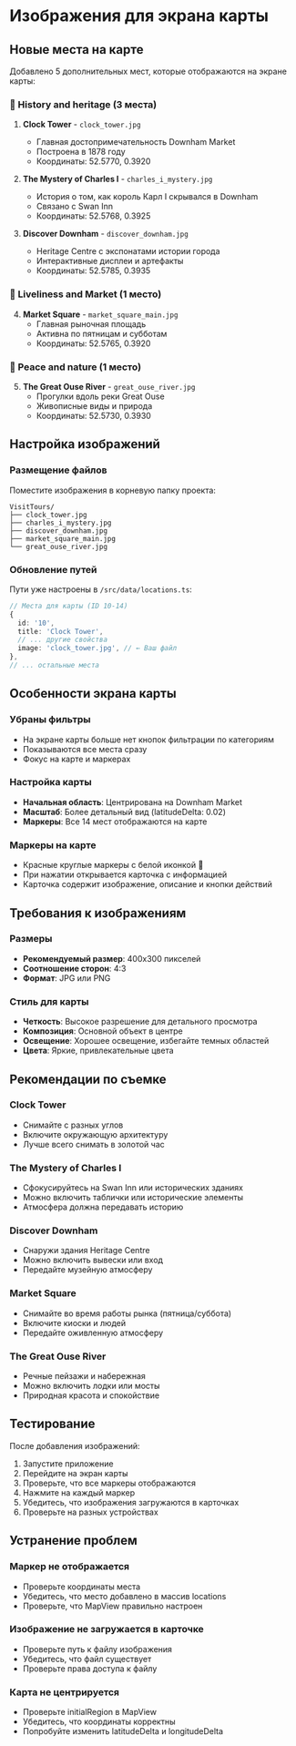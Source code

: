 # Изображения для экрана карты

## Новые места на карте

Добавлено 5 дополнительных мест, которые отображаются на экране карты:

### 🏰 History and heritage (3 места)
1. **Clock Tower** - `clock_tower.jpg`
   - Главная достопримечательность Downham Market
   - Построена в 1878 году
   - Координаты: 52.5770, 0.3920

2. **The Mystery of Charles I** - `charles_i_mystery.jpg`
   - История о том, как король Карл I скрывался в Downham
   - Связано с Swan Inn
   - Координаты: 52.5768, 0.3925

3. **Discover Downham** - `discover_downham.jpg`
   - Heritage Centre с экспонатами истории города
   - Интерактивные дисплеи и артефакты
   - Координаты: 52.5785, 0.3935

### 🎉 Liveliness and Market (1 место)
4. **Market Square** - `market_square_main.jpg`
   - Главная рыночная площадь
   - Активна по пятницам и субботам
   - Координаты: 52.5765, 0.3920

### 🌿 Peace and nature (1 место)
5. **The Great Ouse River** - `great_ouse_river.jpg`
   - Прогулки вдоль реки Great Ouse
   - Живописные виды и природа
   - Координаты: 52.5730, 0.3930

## Настройка изображений

### Размещение файлов
Поместите изображения в корневую папку проекта:

```
VisitTours/
├── clock_tower.jpg
├── charles_i_mystery.jpg
├── discover_downham.jpg
├── market_square_main.jpg
└── great_ouse_river.jpg
```

### Обновление путей
Пути уже настроены в `/src/data/locations.ts`:

```typescript
// Места для карты (ID 10-14)
{
  id: '10',
  title: 'Clock Tower',
  // ... другие свойства
  image: 'clock_tower.jpg', // ← Ваш файл
},
// ... остальные места
```

## Особенности экрана карты

### Убраны фильтры
- На экране карты больше нет кнопок фильтрации по категориям
- Показываются все места сразу
- Фокус на карте и маркерах

### Настройка карты
- **Начальная область**: Центрирована на Downham Market
- **Масштаб**: Более детальный вид (latitudeDelta: 0.02)
- **Маркеры**: Все 14 мест отображаются на карте

### Маркеры на карте
- Красные круглые маркеры с белой иконкой 📍
- При нажатии открывается карточка с информацией
- Карточка содержит изображение, описание и кнопки действий

## Требования к изображениям

### Размеры
- **Рекомендуемый размер**: 400x300 пикселей
- **Соотношение сторон**: 4:3
- **Формат**: JPG или PNG

### Стиль для карты
- **Четкость**: Высокое разрешение для детального просмотра
- **Композиция**: Основной объект в центре
- **Освещение**: Хорошее освещение, избегайте темных областей
- **Цвета**: Яркие, привлекательные цвета

## Рекомендации по съемке

### Clock Tower
- Снимайте с разных углов
- Включите окружающую архитектуру
- Лучше всего снимать в золотой час

### The Mystery of Charles I
- Сфокусируйтесь на Swan Inn или исторических зданиях
- Можно включить таблички или исторические элементы
- Атмосфера должна передавать историю

### Discover Downham
- Снаружи здания Heritage Centre
- Можно включить вывески или вход
- Передайте музейную атмосферу

### Market Square
- Снимайте во время работы рынка (пятница/суббота)
- Включите киоски и людей
- Передайте оживленную атмосферу

### The Great Ouse River
- Речные пейзажи и набережная
- Можно включить лодки или мосты
- Природная красота и спокойствие

## Тестирование

После добавления изображений:

1. Запустите приложение
2. Перейдите на экран карты
3. Проверьте, что все маркеры отображаются
4. Нажмите на каждый маркер
5. Убедитесь, что изображения загружаются в карточках
6. Проверьте на разных устройствах

## Устранение проблем

### Маркер не отображается
- Проверьте координаты места
- Убедитесь, что место добавлено в массив locations
- Проверьте, что MapView правильно настроен

### Изображение не загружается в карточке
- Проверьте путь к файлу изображения
- Убедитесь, что файл существует
- Проверьте права доступа к файлу

### Карта не центрируется
- Проверьте initialRegion в MapView
- Убедитесь, что координаты корректны
- Попробуйте изменить latitudeDelta и longitudeDelta

